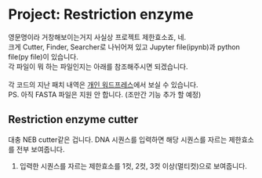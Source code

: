 <h1>Project: Restriction enzyme</h1>
영문명이라 거창해보이는거지 사실상 프로젝트 제한효소죠, 네. <br>
크게 Cutter, Finder, Searcher로 나뉘어져 있고 Jupyter file(ipynb)과 python file(py file)이 있습니다. <br>
각 파일이 뭐 하는 파일인지는 아래를 참조해주시면 되겠습니다. <br>
<br>
각 코드의 지난 패치 내역은 <a href="https://koreanraichu.sfuhost.com/">개인 워드프레스</a>에서 보실 수 있습니다. <br>
PS. 아직 FASTA 파일은 지원 안 합니다. (조만간 기능 추가 할 예정)<br>
<h2>Restriction enzyme cutter</h2>
대충 NEB cutter같은 겁니다. DNA 시퀀스를 입력하면 해당 시퀀스를 자르는 제한효소를 전부 보여줍니다. <br>
<ol>
<li>입력한 시퀀스를 자르는 제한효소를 1컷, 2컷, 3컷 이상(멀티컷)으로 보여줍니다. </li>
</ol>
